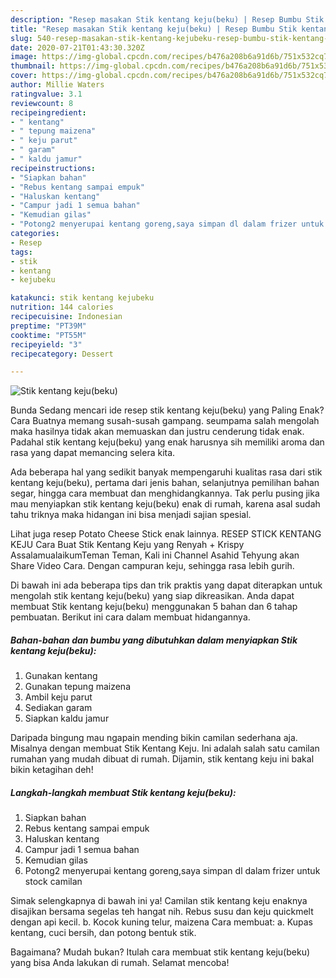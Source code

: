 ```yaml
---
description: "Resep masakan Stik kentang keju(beku) | Resep Bumbu Stik kentang keju(beku) Yang Menggugah Selera"
title: "Resep masakan Stik kentang keju(beku) | Resep Bumbu Stik kentang keju(beku) Yang Menggugah Selera"
slug: 540-resep-masakan-stik-kentang-kejubeku-resep-bumbu-stik-kentang-kejubeku-yang-menggugah-selera
date: 2020-07-21T01:43:30.320Z
image: https://img-global.cpcdn.com/recipes/b476a208b6a91d6b/751x532cq70/stik-kentang-kejubeku-foto-resep-utama.jpg
thumbnail: https://img-global.cpcdn.com/recipes/b476a208b6a91d6b/751x532cq70/stik-kentang-kejubeku-foto-resep-utama.jpg
cover: https://img-global.cpcdn.com/recipes/b476a208b6a91d6b/751x532cq70/stik-kentang-kejubeku-foto-resep-utama.jpg
author: Millie Waters
ratingvalue: 3.1
reviewcount: 8
recipeingredient:
- " kentang"
- " tepung maizena"
- " keju parut"
- " garam"
- " kaldu jamur"
recipeinstructions:
- "Siapkan bahan"
- "Rebus kentang sampai empuk"
- "Haluskan kentang"
- "Campur jadi 1 semua bahan"
- "Kemudian gilas"
- "Potong2 menyerupai kentang goreng,saya simpan dl dalam frizer untuk stock camilan"
categories:
- Resep
tags:
- stik
- kentang
- kejubeku

katakunci: stik kentang kejubeku 
nutrition: 144 calories
recipecuisine: Indonesian
preptime: "PT39M"
cooktime: "PT55M"
recipeyield: "3"
recipecategory: Dessert

---
```



![Stik kentang keju(beku)](https://img-global.cpcdn.com/recipes/b476a208b6a91d6b/751x532cq70/stik-kentang-kejubeku-foto-resep-utama.jpg)

Bunda Sedang mencari ide resep stik kentang keju(beku) yang Paling Enak? Cara Buatnya memang susah-susah gampang. seumpama salah mengolah maka hasilnya tidak akan memuaskan dan justru cenderung tidak enak. Padahal stik kentang keju(beku) yang enak harusnya sih memiliki aroma dan rasa yang dapat memancing selera kita.

Ada beberapa hal yang sedikit banyak mempengaruhi kualitas rasa dari stik kentang keju(beku), pertama dari jenis bahan, selanjutnya pemilihan bahan segar, hingga cara membuat dan menghidangkannya. Tak perlu pusing jika mau menyiapkan stik kentang keju(beku) enak di rumah, karena asal sudah tahu triknya maka hidangan ini bisa menjadi sajian spesial.

Lihat juga resep Potato Cheese Stick enak lainnya. RESEP STICK KENTANG KEJU Cara Buat Stik Kentang Keju yang Renyah + Krispy AssalamualaikumTeman Teman, Kali ini Channel Asahid Tehyung akan Share Video Cara. Dengan campuran keju, sehingga rasa lebih gurih.


Di bawah ini ada beberapa tips dan trik praktis yang dapat diterapkan untuk mengolah stik kentang keju(beku) yang siap dikreasikan. Anda dapat membuat Stik kentang keju(beku) menggunakan 5 bahan dan 6 tahap pembuatan. Berikut ini cara dalam membuat hidangannya.

<!--inarticleads1-->

##### Bahan-bahan dan bumbu yang dibutuhkan dalam menyiapkan Stik kentang keju(beku):

1. Gunakan  kentang
1. Gunakan  tepung maizena
1. Ambil  keju parut
1. Sediakan  garam
1. Siapkan  kaldu jamur


Daripada bingung mau ngapain mending bikin camilan sederhana aja. Misalnya dengan membuat Stik Kentang Keju. Ini adalah salah satu camilan rumahan yang mudah dibuat di rumah. Dijamin, stik kentang keju ini bakal bikin ketagihan deh! 

<!--inarticleads2-->

##### Langkah-langkah membuat Stik kentang keju(beku):

1. Siapkan bahan
1. Rebus kentang sampai empuk
1. Haluskan kentang
1. Campur jadi 1 semua bahan
1. Kemudian gilas
1. Potong2 menyerupai kentang goreng,saya simpan dl dalam frizer untuk stock camilan


Simak selengkapnya di bawah ini ya! Camilan stik kentang keju enaknya disajikan bersama segelas teh hangat nih. Rebus susu dan keju quickmelt dengan api kecil. b. Kocok kuning telur, maizena Cara membuat: a. Kupas kentang, cuci bersih, dan potong bentuk stik. 

Bagaimana? Mudah bukan? Itulah cara membuat stik kentang keju(beku) yang bisa Anda lakukan di rumah. Selamat mencoba!
